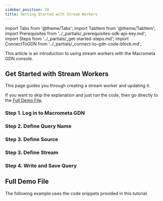 ```yaml
---
sidebar_position: 10
title: Getting Started with Stream Workers
---
```


import Tabs from '@theme/Tabs';
import TabItem from '@theme/TabItem';
import Prerequisites from '../_partials/_prerequisites-sdk-api-key.md';
import Steps from '../_partials/_get-started-steps.md';
import ConnectToGDN from '../_partials/_connect-to-gdn-code-block.md';

This article is an introduction to using stream workers with the Macrometa GDN console.

<Prerequisites />

## Get Started with Stream Workers

This page guides you through creating a stream worker and updating it.

<Steps />

If you want to skip the explanation and just run the code, then go directly to the [Full Demo File](#full-demo-file).

### Step 1. Log in to Macrometa GDN



### Step 2. Define Query Name

### Step 3. Define Source

### Step 3. Define Stream

### Step 4. Write and Save Query


## Full Demo File

The following example uses the code snippets provided in this tutorial.




